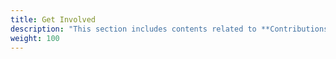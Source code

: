 ```yaml
---
title: Get Involved
description: "This section includes contents related to **Contributions**"
weight: 100
---
```

